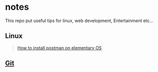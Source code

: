# notes
This repo put useful tips for linux, web development, Entertainment etc...

## Linux

> [How to install postman on elementary OS](./Linux/Postman.md)

## [Git](./Git/Git.md)

